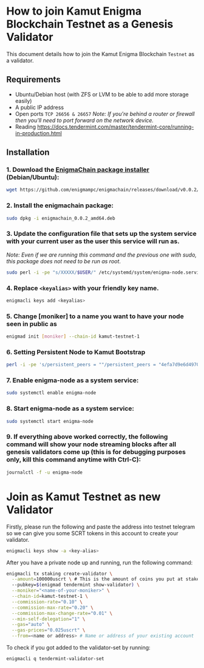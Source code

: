 # How to join Kamut Enigma Blockchain Testnet as a Genesis Validator

This document details how to join the Kamut Enigma Blockchain `Testnet` as a validator.

## Requirements

- Ubuntu/Debian host (with ZFS or LVM to be able to add more storage easily)
- A public IP address
- Open ports `TCP 26656 & 26657` _Note: If you're behind a router or firewall then you'll need to port forward on the network device._
- Reading https://docs.tendermint.com/master/tendermint-core/running-in-production.html

## Installation

### 1. Download the [EnigmaChain package installer](https://github.com/enigmampc/enigmachain/releases/download/v0.0.2/enigmachain_0.0.2_amd64.deb) (Debian/Ubuntu):

```bash
wget https://github.com/enigmampc/enigmachain/releases/download/v0.0.2/enigmachain_0.0.2_amd64.deb
```

### 2. Install the enigmachain package:

```bash
sudo dpkg -i enigmachain_0.0.2_amd64.deb
```

### 3. Update the configuration file that sets up the system service with your current user as the user this service will run as.

_Note: Even if we are running this command and the previous one with sudo, this package does not need to be run as root_.

```bash
sudo perl -i -pe "s/XXXXX/$USER/" /etc/systemd/system/enigma-node.service
```
### 4. Replace `<keyalias>` with your friendly key name.

```bash
enigmacli keys add <keyalias>
```

### 5. Change [moniker] to a name you want to have your node seen in public as

```bash
enigmad init [moniker] --chain-id kamut-testnet-1
```

### 6. Setting Persistent Node to Kamut Bootstrap 
```bash
perl -i -pe 's/persistent_peers = ""/persistent_peers = "4efa7d9e6d4970fea88da74d49de90433d8bc78b\@198.74.53.44:26656"/' ~/.enigmad/config/config.toml
```

### 7. Enable enigma-node as a system service:

```bash
sudo systemctl enable enigma-node
```

### 8. Start enigma-node as a system service:

```bash
sudo systemctl start enigma-node
```

### 9. If everything above worked correctly, the following command will show your node streaming blocks after all genesis validators come up (this is for debugging purposes only, kill this command anytime with Ctrl-C):

```bash
journalctl -f -u enigma-node
```

# Join as Kamut Testnet as new Validator

Firstly, please run the following and paste the address into testnet telegram so we can give you some SCRT tokens in this account to create your validator.

```bash
enigmacli keys show -a <key-alias>
```

After you have a private node up and running, run the following command:

```bash
enigmacli tx staking create-validator \
  --amount=100000uscrt \ # This is the amount of coins you put at stake. i.e. 100000uscrt
  --pubkey=$(enigmad tendermint show-validator) \
  --moniker="<name-of-your-moniker>" \
  --chain-id=kamut-testnet-1 \
  --commission-rate="0.10" \
  --commission-max-rate="0.20" \
  --commission-max-change-rate="0.01" \
  --min-self-delegation="1" \
  --gas="auto" \
  --gas-prices="0.025uscrt" \
  --from=<name or address> # Name or address of your existing account
```

To check if you got added to the validator-set by running:

```bash
enigmacli q tendermint-validator-set
```

